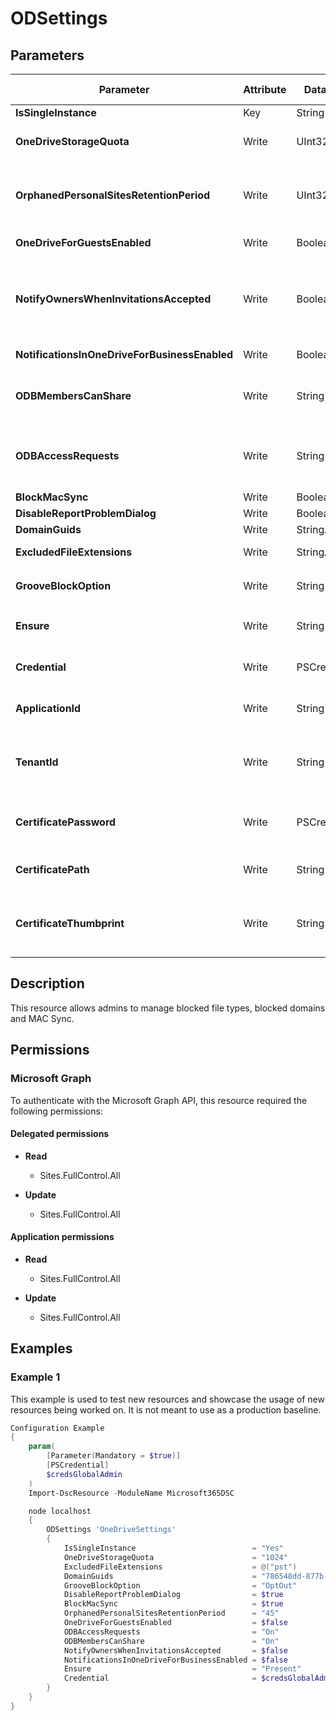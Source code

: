 ﻿# ODSettings

## Parameters

| Parameter | Attribute | DataType | Description | Allowed Values |
| --- | --- | --- | --- | --- |
| **IsSingleInstance** | Key | String | Should be set to yes | `Yes` |
| **OneDriveStorageQuota** | Write | UInt32 | The resource quota to apply to the OneDrive sites | |
| **OrphanedPersonalSitesRetentionPeriod** | Write | UInt32 | Number of days after a user's account is deleted that their OneDrive for Business content will be deleted. | |
| **OneDriveForGuestsEnabled** | Write | Boolean | Enable guest acess for OneDrive | |
| **NotifyOwnersWhenInvitationsAccepted** | Write | Boolean | When true and when an external user accepts an invitation to a resource in a userâs OneDrive for Business owner is notified by e-mail | |
| **NotificationsInOneDriveForBusinessEnabled** | Write | Boolean | Turn notifications on/off OneDrive | |
| **ODBMembersCanShare** | Write | String | Lets administrators set policy on re-sharing behavior in OneDrive for Business | `On`, `Off`, `Unspecified` |
| **ODBAccessRequests** | Write | String | Lets administrators set policy on access requests and requests to share in OneDrive for Business | `On`, `Off`, `Unspecified` |
| **BlockMacSync** | Write | Boolean | Block sync client on Mac | |
| **DisableReportProblemDialog** | Write | Boolean | Disable dialog box | |
| **DomainGuids** | Write | StringArray[] | Safe domain list | |
| **ExcludedFileExtensions** | Write | StringArray[] | Exclude files from being synced to OneDrive | |
| **GrooveBlockOption** | Write | String | Groove block options | `OptOut`, `HardOptIn`, `SoftOptIn` |
| **Ensure** | Write | String | Present ensures the user exists, absent ensures it is removed | `Present`, `Absent` |
| **Credential** | Write | PSCredential | Credentials of the account to authenticate with. | |
| **ApplicationId** | Write | String | Id of the Azure Active Directory application to authenticate with. | |
| **TenantId** | Write | String | Name of the Azure Active Directory tenant used for authentication. Format contoso.onmicrosoft.com | |
| **CertificatePassword** | Write | PSCredential | Username can be made up to anything but password will be used for certificatePassword | |
| **CertificatePath** | Write | String | Path to certificate used in service principal usually a PFX file. | |
| **CertificateThumbprint** | Write | String | Thumbprint of the Azure Active Directory application's authentication certificate to use for authentication. | |

## Description

This resource allows admins to manage blocked file types,
blocked domains and MAC Sync.

## Permissions

### Microsoft Graph

To authenticate with the Microsoft Graph API, this resource required the following permissions:

#### Delegated permissions

- **Read**

    - Sites.FullControl.All

- **Update**

    - Sites.FullControl.All

#### Application permissions

- **Read**

    - Sites.FullControl.All

- **Update**

    - Sites.FullControl.All

## Examples

### Example 1

This example is used to test new resources and showcase the usage of new resources being worked on.
It is not meant to use as a production baseline.

```powershell
Configuration Example
{
    param(
        [Parameter(Mandatory = $true)]
        [PSCredential]
        $credsGlobalAdmin
    )
    Import-DscResource -ModuleName Microsoft365DSC

    node localhost
    {
        ODSettings 'OneDriveSettings'
        {
            IsSingleInstance                          = "Yes"
            OneDriveStorageQuota                      = "1024"
            ExcludedFileExtensions                    = @("pst")
            DomainGuids                               = "786548dd-877b-4760-a749-6b1efbc1190a"
            GrooveBlockOption                         = "OptOut"
            DisableReportProblemDialog                = $true
            BlockMacSync                              = $true
            OrphanedPersonalSitesRetentionPeriod      = "45"
            OneDriveForGuestsEnabled                  = $false
            ODBAccessRequests                         = "On"
            ODBMembersCanShare                        = "On"
            NotifyOwnersWhenInvitationsAccepted       = $false
            NotificationsInOneDriveForBusinessEnabled = $false
            Ensure                                    = "Present"
            Credential                                = $credsGlobalAdmin
        }
    }
}
```

